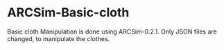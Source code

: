 # ARCSim-Basic-cloth
Basic cloth Manipulation is done using ARCSim-0.2.1. Only JSON files are changed, to manipulate the clothes.

